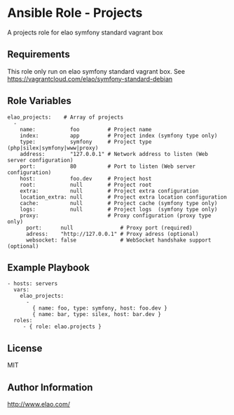 Ansible Role - Projects
=======================

A projects role for elao symfony standard vagrant box


Requirements
------------

This role only run on elao symfony standard vagrant box. See https://vagrantcloud.com/elao/symfony-standard-debian


Role Variables
--------------

    elao_projects:    # Array of projects
      -
        name:           foo         # Project name
        index:          app         # Project index (symfony type only)
        type:           symfony     # Project type (php|silex|symfony|www|proxy)
        address:        "127.0.0.1" # Network address to listen (Web server configuration)
        port:           80          # Port to listen (Web server configuration)
        host:           foo.dev     # Project host
        root:           null        # Project root
        extra:          null        # Project extra configuration
        location_extra: null        # Project extra location configuration
        cache:          null        # Project cache (symfony type only)
        logs:           null        # Project logs  (symfony type only)
        proxy:                      # Proxy configuration (proxy type only)
          port:      null               # Proxy port (required)
          adress:    "http://127.0.0.1" # Proxy adress (optional)
          websocket: false              # WebSocket handshake support (optional)


Example Playbook
----------------

    - hosts: servers
      vars:
        elao_projects:
          -
            { name: foo, type: symfony, host: foo.dev }
            { name: bar, type: silex, host: bar.dev }
      roles:
         - { role: elao.projects }


License
-------

MIT


Author Information
------------------

http://www.elao.com/
